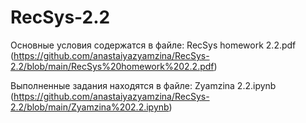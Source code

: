 # RecSys-2.2
Основные условия содержатся в файле: RecSys homework 2.2.pdf (https://github.com/anastaiyazyamzina/RecSys-2.2/blob/main/RecSys%20homework%202.2.pdf)

Выполненные задания находятся в файле: Zyamzina 2.2.ipynb (https://github.com/anastaiyazyamzina/RecSys-2.2/blob/main/Zyamzina%202.2.ipynb)
